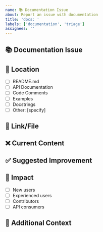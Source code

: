 ```yaml
---
name: 📚 Documentation Issue
about: Report an issue with documentation
title: 'docs: '
labels: ['documentation', 'triage']
assignees: ''
---
```


## 📚 Documentation Issue
<!-- Describe the issue with the documentation -->

## 📍 Location
<!-- Where is the problematic documentation located? -->
- [ ] README.md
- [ ] API Documentation
- [ ] Code Comments
- [ ] Examples
- [ ] Docstrings
- [ ] Other: [specify]

## 🔗 Link/File
<!-- Provide a link or file path to the problematic documentation -->

## ❌ Current Content
<!-- What does the documentation currently say? -->

## ✅ Suggested Improvement
<!-- How should it be improved? -->

## 🎯 Impact
<!-- Who is affected by this documentation issue? -->
- [ ] New users
- [ ] Experienced users
- [ ] Contributors
- [ ] API consumers

## 📝 Additional Context
<!-- Add any other context about the documentation issue -->
